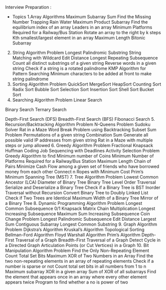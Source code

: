 Interview Preparation : 
- Topics
1.Array Algorithms
Maximum Subarray Sum
Find the Missing Number
Trapping Rain Water
Maximum Product Subarray
Find the equilibrium index of an array
Leaders in an array
Minimum Platforms Required for a Railway/Bus Station
Rotate an array to the right by k steps
Kth smallest/largest element in an array
Maximum Length Bitonic Subarray
2. String Algorithm
Problem
Longest Palindromic Substring
String Matching with Wildcard
Edit Distance
Longest Repeating Subsequence
Count all distinct substrings of a given string
Reverse words in a given string
Check if a string is a rotated palindrome
KMP Algorithm for Pattern Searching
Minimum characters to be added at front to make string palindrome
3. Sorting Algorithm
Problem
QuickSort
MergeSort
HeapSort
Counting Sort
Radix Sort
Bubble Sort
Selection Sort
Insertion Sort
Shell Sort
Bucket Sort
4. Searching Algorithm
Problem
Linear Search

Binary Search
Ternary Search

Depth-First Search (DFS)
Breadth-First Search (BFS)
Fibonacci Search
5. Recursion/Backtracking Algorithm
Problem
N-Queens Problem
Sudoku Solver
Rat in a Maze
Word Break Problem using Backtracking
Subset Sum Problem
Permutations of a given string
Combination Sum
Generate all possible valid IP addresses from given string
Rat in a Maze with multiple steps or jump allowed
6. Greedy Algorithm
Problem
Fractional Knapsack
Huffman Coding
Job Sequencing with Deadlines
Activity Selection Problem
Greedy Algorithm to find Minimum number of Coins
Minimum Number of Platforms Required for a Railway/Bus Station
Maximum Length Chain of Pairs
Minimize Cash Flow among a given set of friends who have borrowed money from each other
Connect n Ropes with Minimum Cost
Prim’s Minimum Spanning Tree (MST)
7. Tree Algorithm
Problem
Lowest Common Ancestor (LCA)
Diameter of Binary Tree
Binary Tree Level Order Traversal
Serialize and Deserialize a Binary Tree
Check if a Binary Tree is BST
Inorder Traversal without Recursion
Convert Binary Tree to Doubly Linked List
Check if Two Trees are Identical
Maximum Width of a Binary Tree
Mirror of a Binary Tree
8. Dynamic Programming Algorithm
Problem
Longest Common Subsequence
0/1 Knapsack
Matrix Chain Multiplication
Longest Increasing Subsequence
Maximum Sum Increasing Subsequence
Coin Change Problem
Longest Palindromic Subsequence
Edit Distance
Largest Sum Contiguous Subarray
Longest Common Substring
9. Graph Algorithm
Problem
Dijkstra’s Algorithm
Kruskal’s Algorithm
Topological Sorting
Bellman-Ford Algorithm
Floyd Warshall Algorithm
Prim’s Algorithm
Depth-First Traversal of a Graph
Breadth-First Traversal of a Graph
Detect Cycle in a Directed Graph
Articulation Points (or Cut Vertices) in a Graph
10. Bit Manipulation Algorithm
Problem
Find the Only Non-Repeating Element
Count Total Set Bits
Maximum XOR of Two Numbers in an Array
Find the two non-repeating elements in an array of repeating elements
Check if a number is sparse or not
Count total set bits in all numbers from 1 to n
Maximum subarray XOR in a given array
Sum of XOR of all subarrays
Find the element that appears once in an array where every other element appears twice
Program to find whether a no is power of two
